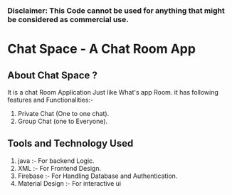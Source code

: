 ### Disclaimer: This Code cannot be used for anything that might be considered as commercial use.

# Chat Space - A Chat Room App
## About Chat Space ?
It is a chat Room Application Just like What's app Room. it has following features and Functionalities:-
1. Private Chat (One to one chat).
2. Group Chat (one to Everyone).

## Tools and Technology Used
1. java :- For backend Logic.
2. XML :- For Frontend Design. 
3. Firebase :- For Handling Database and Authentication. 
4. Material Design :- For interactive ui








